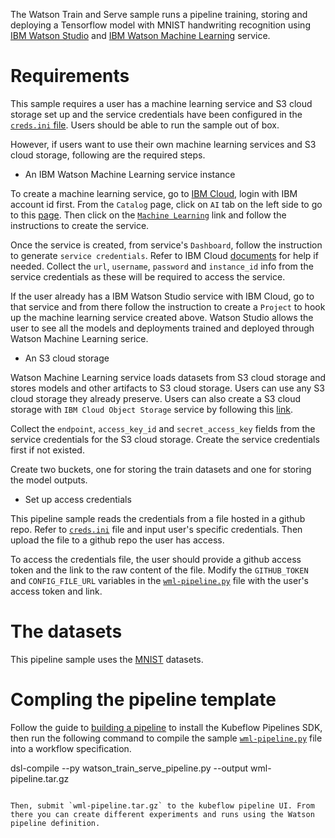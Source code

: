 The Watson Train and Serve sample runs a pipeline training, storing and deploying a Tensorflow model with MNIST handwriting recognition using [IBM Watson Studio](https://www.ibm.com/cloud/watson-studio) and [IBM Watson Machine Learning](https://www.ibm.com/cloud/machine-learning) service.

# Requirements

This sample requires a user has a machine learning service and S3 cloud storage set up and the service credentials have been configured in the [`creds.ini` file](https://github.ibm.com/AIOpsPipeline/kfp-samples/blob/master/wml-containers/creds.ini). Users should be able to run the sample out of box.

However, if users want to use their own machine learning services and S3 cloud storage, following are the required steps.

* An IBM Watson Machine Learning service instance

To create a machine learning service, go to [IBM Cloud](https://console.bluemix.net), login with IBM account id first. From the `Catalog` page, click on `AI` tab on the left side to go to this [page](https://console.bluemix.net/catalog/?category=ai). Then click on the [`Machine Learning`](https://console.bluemix.net/catalog/services/machine-learning) link and follow the instructions to create the service.

Once the service is created, from service's `Dashboard`, follow the instruction to generate `service credentials`. Refer to IBM Cloud [documents](https://console.bluemix.net/docs/) for help if needed. Collect the `url`, `username`, `password` and `instance_id` info from the service credentials as these will be required to access the service.

If the user already has a IBM Watson Studio service with IBM Cloud, go to that service and from there follow the instruction to create a `Project` to hook up the machine learning service created above. Watson Studio allows the user to see all the models and deployments trained and deployed through Watson Machine Learning serice.

* An S3 cloud storage

Watson Machine Learning service loads datasets from S3 cloud storage and stores models and other artifacts to S3 cloud storage. Users can use any S3 cloud storage they already preserve. Users can also create a S3 cloud storage with `IBM Cloud Object Storage` service by following this [link](https://console.bluemix.net/catalog/services/cloud-object-storage).

Collect the `endpoint`, `access_key_id` and `secret_access_key` fields from the service credentials for the S3 cloud storage. Create the service credentials first if not existed.

Create two buckets, one for storing the train datasets and one for storing the model outputs.

* Set up access credentials

This pipeline sample reads the credentials from a file hosted in a github repo. Refer to [`creds.ini`]() file and input user's specific credentials. Then upload the file to a github repo the user has access.

To access the credentials file, the user should provide a github access token and the link to the raw content of the file. Modify the `GITHUB_TOKEN` and `CONFIG_FILE_URL` variables in the [`wml-pipeline.py`]() file with the user's access token and link.

# The datasets

This pipeline sample uses the [MNIST](http://yann.lecun.com/exdb/mnist) datasets.

# Compling the pipeline template

Follow the guide to [building a pipeline](https://www.kubeflow.org/docs/pipelines/build-pipeline/) to install the Kubeflow Pipelines SDK, then run the following command to compile the sample [`wml-pipeline.py`](https://github.ibm.com/AIOpsPipeline/kfp-samples/blob/master/wml-containers/wml-pipeline.py) file into a workflow specification.

dsl-compile --py watson_train_serve_pipeline.py --output wml-pipeline.tar.gz
```

Then, submit `wml-pipeline.tar.gz` to the kubeflow pipeline UI. From there you can create different experiments and runs using the Watson pipeline definition.